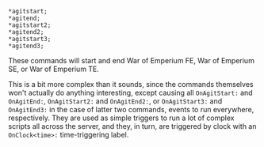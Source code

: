 ```
*agitstart;
*agitend;
*agitstart2;
*agitend2;
*agitstart3;
*agitend3;
```

These commands will start and end War of Emperium FE, War of Emperium SE,
or War of Emperium TE.

This is a bit more complex than it sounds, since the commands themselves won't
actually do anything interesting, except causing all `OnAgitStart:` and
`OnAgitEnd:`, `OnAgitStart2:` and `OnAgitEnd2:`, or `OnAgitStart3:` and
`OnAgitEnd3:` in the case of latter two commands, events to run everywhere,
respectively. They are used as  simple triggers to run a lot of complex scripts
all across the server, and they, in turn, are triggered by clock with an
`OnClock<time>:` time-triggering label.
